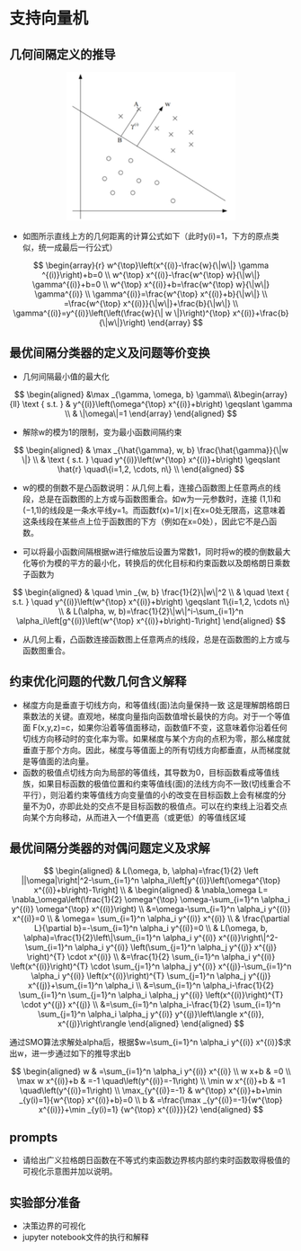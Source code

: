 # 支持向量机

## 几何间隔定义的推导

<p align="center">
  <img src="./geometry_margin.png" width="300"/>
</p>

- 如图所示直线上方的几何距离的计算公式如下（此时y(i)=1，下方的原点类似，统一成最后一行公式）

$$
\begin{array}{r}
w^{\top}\left(x^{(i)}-\frac{w}{\|w\|} \gamma ^{(i)}\right)+b=0 \\
w^{\top} x^{(i)}-\frac{w^{\top} w}{\|w\|} \gamma^{(i)}+b=0 \\
w^{\top} x^{(i)}+b=\frac{w^{\top} w}{\|w\|} \gamma^{(i)} \\
\gamma^{(i)}=\frac{w^{\top} x^{(i)}+b}{\|w\|} \\
=\frac{w^{\top} x^{(i)}}{\|w\|}+\frac{b}{\|w\|} \\
\gamma^{(i)}=y^{(i)}\left(\left(\frac{w}{\| w \|}\right)^{\top} x^{(i)}+\frac{b}{\|w\|}\right)
\end{array}
$$

## 最优间隔分类器的定义及问题等价变换

- 几何间隔最小值的最大化

$$  
\begin{aligned}
&\max _{\gamma, \omega, b} \gamma\\
&\begin{array}{ll}
\text { s.t. } & y^{(i)}\left(\omega^{\top} x^{(i)}+b\right) \geqslant \gamma \\
& \|\omega\|=1
\end{array}
\end{aligned}
$$

- 解除w的模为1的限制，变为最小函数间隔约束

$$
\begin{aligned}
& \max _{\hat{\gamma}, w, b} \frac{\hat{\gamma}}{\|w \|} \\
& \text { s.t. } \quad y^{(i)}\left(w^{\top} x^{(i)}+b\right) \geqslant \hat{r} \quad\{i=1,2, \cdots, n\} \\
\end{aligned}
$$

- w的模的倒数不是凸函数说明：从几何上看，连接凸函数图上任意两点的线段，总是在函数图的上方或与函数图重合。如w为一元参数时，连接 (1,1)和 (−1,1)的线段是一条水平线y=1。而函数f(x)=1/∣x∣在x=0处无限高，这意味着这条线段在某些点上位于函数图的下方（例如在x=0处），因此它不是凸函数。

- 可以将最小函数间隔根据w进行缩放后设置为常数1，同时将w的模的倒数最大化等价为模的平方的最小化，转换后的优化目标和约束函数以及朗格朗日乘数子函数为  

$$
\begin{aligned}
& \quad \min _{w, b} \frac{1}{2}\|w\|^2 \\
& \quad \text { s.t. } \quad y^{(i)}\left(w^{\top} x^{(i)}+b\right) \geqslant 1\{i=1,2, \cdots n\} \\
& L(\alpha, w, b)=\frac{1}{2}\|w\|^i-\sum_{i=1}^n \alpha_i\left[g^{(i)}\left(w^{\top} x^{(i)}+b\right)-1\right] 
\end{aligned}
$$

- 从几何上看，凸函数连接函数图上任意两点的线段，总是在函数图的上方或与函数图重合。


## 约束优化问题的代数几何含义解释
- 梯度方向是垂直于切线方向，和等值线(面)法向量保持一致
这是理解朗格朗日乘数法的关键。直观地，梯度向量指向函数值增长最快的方向。对于一个等值面 F(x,y,z)=c，如果你沿着等值面移动，函数值F不变，这意味着你沿着任何切线方向移动时的变化率为零。如果梯度与某个方向的点积为零，那么梯度就垂直于那个方向。因此，梯度与等值面上的所有切线方向都垂直，从而梯度就是等值面的法向量。
- 函数的极值点切线方向为局部的等值线，其导数为0，目标函数看成等值线族，如果目标函数的极值位置和约束等值线(面)的法线方向不一致(切线重合不平行），则沿着约束等值线方向变量值的小的改变在目标函数上会有梯度的分量不为0，亦即此处的交点不是目标函数的极值点。可以在约束线上沿着交点向某个方向移动，从而进入一个f值更高（或更低）的等值线区域

## 最优间隔分类器的对偶问题定义及求解

$$
\begin{aligned}
& L(\omega, b, \alpha)=\frac{1}{2} \left ||\omega|\right|^2-\sum_{i=1}^n \alpha_i\left[y^{(i)}\left(\omega^{\top} x^{(i)}+b\right)-1\right] \\
& \begin{aligned}
& \nabla_\omega L= \nabla_\omega\left(\frac{1}{2} \omega^{\top} \omega-\sum_{i=1}^n \alpha_i y^{(i)} \omega^{\top} x^{(i)}\right) \\
&=\omega-\sum_{i=1}^n \alpha_i y^{(i)} x^{(i)}=0 \\
& \omega= \sum_{i=1}^n \alpha_i y^{(i)} x^{(i)} \\
& \frac{\partial L}{\partial b}=-\sum_{i=1}^n \alpha_i y^{(i)}=0 \\
&  L(\omega, b, \alpha)=\frac{1}{2}\left\|\sum_{i=1}^n \alpha_i y^{(i)} x^{(i)}\right\|^2-\sum_{i=1}^n \alpha_i y^{(i)} \left(\sum_{j=1}^n \alpha_j y^{(j)} x^{(j)} \right)^{T} \cdot x^{(i)} \\
&=\frac{1}{2} \sum_{i=1}^n \alpha_i y^{(i)} \left(x^{(i)}\right)^{T} \cdot \sum_{j=1}^n \alpha_j y^{(i)} x^{(j)}-\sum_{i=1}^n \alpha_i y^{(i)} \left(x^{(i)}\right)^{T} \sum_{j=1}^n \alpha_j y^{(j)} x^{(j)}+\sum_{i=1}^n \alpha_i \\
&=\sum_{i=1}^n \alpha_i-\frac{1}{2} \sum_{i=1}^n \sum_{j=1}^n \alpha_i \alpha_j y^{(i)} \left(x^{(i)}\right)^{T} \cdot y^{(j)} x^{(j)} \\
&=\sum_{i=1}^n \alpha_i-\frac{1}{2} \sum_{i=1}^n \sum_{j=1}^n \alpha_i \alpha_j y^{(i)} y^{(j)}\left\langle x^{(i)}, x^{(j)}\right\rangle
\end{aligned}
\end{aligned}
$$

通过SMO算法求解处alpha后，根据$w=\sum_{i=1}^n \alpha_i y^{(i)} x^{(i)}$求出w，进一步通过如下的推导求出b

$$
\begin{aligned}
w & =\sum_{i=1}^n \alpha_i y^{(i)} x^{(i)} \\
w x+b & =0 \\
\max w x^{(i)}+b & =-1 \quad\left(y^{(i)}=-1\right) \\
\min w x^{(i)}+b & =1 \quad\left(y^{(i)}=1\right) \\
\max_{y^{(i)}=-1} & w^{\top} x^{(i)}+b+\min _{y(i)=1}{w^{\top} x^{(i)}+b}=0 \\
b & =\frac{\max _{y^{(i)}=-1}{w^{\top} x^{(i)}}+\min _{y(i)=1} {w^{\top} x^{(i)}}}{2}
\end{aligned}
$$

## prompts
- 请给出广义拉格朗日函数在不等式约束函数边界核内部约束时函数取得极值的可视化示意图并加以说明。


## 实验部分准备
- 决策边界的可视化
- jupyter notebook文件的执行和解释